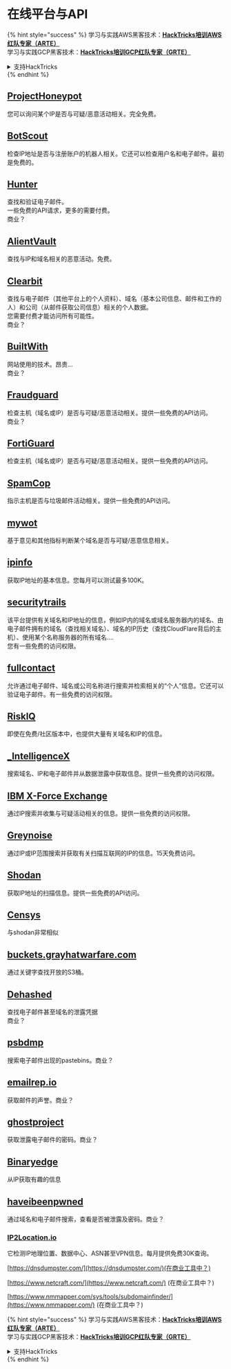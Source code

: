 # 在线平台与API

{% hint style="success" %}
学习与实践AWS黑客技术：<img src="/.gitbook/assets/arte.png" alt="" data-size="line">[**HackTricks培训AWS红队专家（ARTE）**](https://training.hacktricks.xyz/courses/arte)<img src="/.gitbook/assets/arte.png" alt="" data-size="line">\
学习与实践GCP黑客技术：<img src="/.gitbook/assets/grte.png" alt="" data-size="line">[**HackTricks培训GCP红队专家（GRTE）**<img src="/.gitbook/assets/grte.png" alt="" data-size="line">](https://training.hacktricks.xyz/courses/grte)

<details>

<summary>支持HackTricks</summary>

* 查看[**订阅计划**](https://github.com/sponsors/carlospolop)!
* **加入** 💬 [**Discord群组**](https://discord.gg/hRep4RUj7f)或[**电报群组**](https://t.me/peass)或**在** **Twitter** 🐦 **上关注我们** [**@hacktricks\_live**](https://twitter.com/hacktricks\_live)**.**
* **通过向** [**HackTricks**](https://github.com/carlospolop/hacktricks)和[**HackTricks Cloud**](https://github.com/carlospolop/hacktricks-cloud) github库提交PR分享黑客技巧。

</details>
{% endhint %}

## [ProjectHoneypot](https://www.projecthoneypot.org/)

您可以询问某个IP是否与可疑/恶意活动相关。完全免费。

## [**BotScout**](http://botscout.com/api.htm)

检查IP地址是否与注册账户的机器人相关。它还可以检查用户名和电子邮件。最初是免费的。

## [Hunter](https://hunter.io/)

查找和验证电子邮件。\
一些免费的API请求，更多的需要付费。\
商业？

## [AlientVault](https://otx.alienvault.com/api)

查找与IP和域名相关的恶意活动。免费。

## [Clearbit](https://dashboard.clearbit.com/)

查找与电子邮件（其他平台上的个人资料）、域名（基本公司信息、邮件和工作的人）和公司（从邮件获取公司信息）相关的个人数据。\
您需要付费才能访问所有可能性。\
商业？

## [BuiltWith](https://builtwith.com/)

网站使用的技术。昂贵...\
商业？

## [Fraudguard](https://fraudguard.io/)

检查主机（域名或IP）是否与可疑/恶意活动相关。提供一些免费的API访问。\
商业？

## [FortiGuard](https://fortiguard.com/)

检查主机（域名或IP）是否与可疑/恶意活动相关。提供一些免费的API访问。

## [SpamCop](https://www.spamcop.net/)

指示主机是否与垃圾邮件活动相关。提供一些免费的API访问。

## [mywot](https://www.mywot.com/)

基于意见和其他指标判断某个域名是否与可疑/恶意信息相关。

## [ipinfo](https://ipinfo.io/)

获取IP地址的基本信息。您每月可以测试最多100K。

## [securitytrails](https://securitytrails.com/app/account)

该平台提供有关域名和IP地址的信息，例如IP内的域名或域名服务器内的域名、由电子邮件拥有的域名（查找相关域名）、域名的IP历史（查找CloudFlare背后的主机）、使用某个名称服务器的所有域名....\
您有一些免费的访问权限。

## [fullcontact](https://www.fullcontact.com/)

允许通过电子邮件、域名或公司名称进行搜索并检索相关的“个人”信息。它还可以验证电子邮件。有一些免费的访问权限。

## [RiskIQ](https://www.spiderfoot.net/documentation/)

即使在免费/社区版本中，也提供大量有关域名和IP的信息。

## [\_IntelligenceX](https://intelx.io/)

搜索域名、IP和电子邮件并从数据泄露中获取信息。提供一些免费的访问权限。

## [IBM X-Force Exchange](https://exchange.xforce.ibmcloud.com/)

通过IP搜索并收集与可疑活动相关的信息。提供一些免费的访问权限。

## [Greynoise](https://viz.greynoise.io/)

通过IP或IP范围搜索并获取有关扫描互联网的IP的信息。15天免费访问。

## [Shodan](https://www.shodan.io/)

获取IP地址的扫描信息。提供一些免费的API访问。

## [Censys](https://censys.io/)

与shodan非常相似

## [buckets.grayhatwarfare.com](https://buckets.grayhatwarfare.com/)

通过关键字查找开放的S3桶。

## [Dehashed](https://www.dehashed.com/data)

查找电子邮件甚至域名的泄露凭据\
商业？

## [psbdmp](https://psbdmp.ws/)

搜索电子邮件出现的pastebins。商业？

## [emailrep.io](https://emailrep.io/key)

获取邮件的声誉。商业？

## [ghostproject](https://ghostproject.fr/)

获取泄露电子邮件的密码。商业？

## [Binaryedge](https://www.binaryedge.io/)

从IP获取有趣的信息

## [haveibeenpwned](https://haveibeenpwned.com/)

通过域名和电子邮件搜索，查看是否被泄露及密码。商业？

### [IP2Location.io](https://www.ip2location.io/)

它检测IP地理位置、数据中心、ASN甚至VPN信息。每月提供免费30K查询。



[https://dnsdumpster.com/](https://dnsdumpster.com/)(在商业工具中？)

[https://www.netcraft.com/](https://www.netcraft.com/) (在商业工具中？)

[https://www.nmmapper.com/sys/tools/subdomainfinder/](https://www.nmmapper.com/) (在商业工具中？)

{% hint style="success" %}
学习与实践AWS黑客技术：<img src="/.gitbook/assets/arte.png" alt="" data-size="line">[**HackTricks培训AWS红队专家（ARTE）**](https://training.hacktricks.xyz/courses/arte)<img src="/.gitbook/assets/arte.png" alt="" data-size="line">\
学习与实践GCP黑客技术：<img src="/.gitbook/assets/grte.png" alt="" data-size="line">[**HackTricks培训GCP红队专家（GRTE）**<img src="/.gitbook/assets/grte.png" alt="" data-size="line">](https://training.hacktricks.xyz/courses/grte)

<details>

<summary>支持HackTricks</summary>

* 查看[**订阅计划**](https://github.com/sponsors/carlospolop)!
* **加入** 💬 [**Discord群组**](https://discord.gg/hRep4RUj7f)或[**电报群组**](https://t.me/peass)或**在** **Twitter** 🐦 **上关注我们** [**@hacktricks\_live**](https://twitter.com/hacktricks\_live)**.**
* **通过向** [**HackTricks**](https://github.com/carlospolop/hacktricks)和[**HackTricks Cloud**](https://github.com/carlospolop/hacktricks-cloud) github库提交PR分享黑客技巧。

</details>
{% endhint %}
